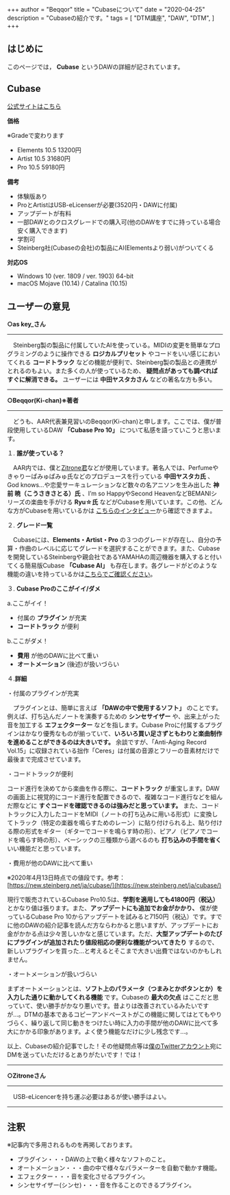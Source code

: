 +++
author = "Beqqor"
title = "Cubaseについて"
date = "2020-04-25"
description = "Cubaseの紹介です。"
tags = [
    "DTM講座", "DAW", "DTM",
]
+++
## はじめに

このページでは， **Cubase** というDAWの詳細が記されています。

## Cubase    
[公式サイトはこちら](https://new.steinberg.net/ja/cubase/)

**価格**

※Gradeで変わります

- Elements 10.5 13200円
- Artist 10.5   31680円
- Pro 10.5      59180円

**備考**

- 体験版あり
- ProとArtistはUSB-eLicenserが必要(3520円・DAWに付属)
- アップデートが有料
- 一部DAWとのクロスグレードでの購入可(他のDAWをすでに持っている場合安く購入できます)
- 学割可
- Steinberg社(Cubaseの会社)の製品にAI(Elementsより弱い)がついてくる

**対応OS**

- Windows 10 (ver. 1809 / ver. 1903) 64-bit
- macOS Mojave (10.14) / Catalina (10.15)

## ユーザーの意見

**○as key_さん**

___

　Steinberg製の製品に付属していたAIを使っている。MIDIの変更を簡単なプログラミングのように操作できる **ロジカルプリセット** やコードをいい感じにおいてくれる **コードトラック** などの機能が便利で、Steinberg製の製品との連携がとれるのもよい。また多くの人が使っているため、 **疑問点があっても調べればすぐに解消できる。** ユーザーには **中田ヤスタカさん** などの著名な方も多い。

___

**○Beqqor(Ki-chan)※著者**

___

　どうも、AAR代表兼見習いのBeqqor(Ki-chan)と申します。ここでは、僕が普段使用しているDAW **「Cubase Pro 10」** について私感を語っていこうと思います。

１. **誰が使っている？**

　AAR内では、僕と[Zitrone君](https://twitter.com/Zitrone_AAR)などが使用しています。著名人では、Perfumeやきゃりーぱみゅぱみゅ氏などのプロデュースを行っている **中田ヤスタカ氏** 、God knows…や恋愛サーキュレーションなど数々の名アニソンを生み出した **神前 暁（こうさきさとる）氏** 、I’m so HappyやSecond HeavenなどBEMANIシリーズの楽曲を手がける **Ryu☆氏** などがCubaseを用いています。この他、どんな方がCubaseを用いているかは [こちらのインタビュー](https://japan.steinberg.net/jp/artists/steinberg_stories.html)から確認できますよ。

２. **グレード一覧**

　Cubaseには、**Elements・Artist・Pro** の３つのグレードが存在し、自分の予算・作曲のレベルに応じてグレードを選択することができます。また、Cubaseを開発しているSteinbergや親会社であるYAMAHAの周辺機器を購入すると付いてくる簡易版Cubase **「Cubase AI」** も存在します。各グレードがどのような機能の違いを持っているかは[こちらでご確認ください](https://new.steinberg.net/ja/cubase/compare-editions/?_sp=8a9c6517-a21c-434e-a892-81625510cd08.1586708162386&_ga=2.13153840.667292954.1586629144-490831868.1586629144)。

３. **Cubase Proのここがイイ/ダメ**

  a.ここがイイ！

  - 付属の **プラグイン** が充実
  - **コードトラック** が便利

  b.ここがダメ！

  - **費用** が他のDAWに比べて重い
  - **オートメーション** (後述)が扱いづらい

４.**詳細**

  ・付属のプラグインが充実

  　プラグインとは、簡単に言えば **「DAWの中で使用するソフト」** のことです。例えば、打ち込んだノートを演奏するための **シンセサイザー** や、出来上がった音を加工する **エフェクターター** などを指します。Cubase Proに付属するプラグインはかなり優秀なものが揃っていて、**いろいろ買い足さずともわりと楽曲制作を進めることができるのは大きいです。** 余談ですが、「Anti-Aging Record Vol.15」に収録されている拙作「Ceres」は付属の音源とフリーの音素材だけで最後まで完成させています。

  ・コードトラックが便利

  コード進行を決めてから楽曲を作る際に、**コードトラック** が重宝します。DAWの画面上に視覚的にコード進行を配置できるので、複雑なコード進行などを組んだ際などに **すぐコードを確認できるのは強みだと思っています。** また、コードトラックに入力したコードをMIDI（ノートの打ち込みに用いる形式）に変換してトラック（特定の楽器を鳴らすためのレーン）に貼り付けられる上、貼り付ける際の形式をギター（ギターでコードを鳴らす時の形）、ピアノ（ピアノでコードを鳴らす時の形）、ベーシックの三種類から選べるのも **打ち込みの手間を省く** いい機能だと思っています。

  ・費用が他のDAWに比べて重い

  ※2020年4月13日時点での値段です。参考：[https://new.steinberg.net/ja/cubase/](https://new.steinberg.net/ja/cubase/)

  現行で販売されているCubase Pro10.5は、**学割を適用しても41800円（税込）** とかなり値は張ります。また、**アップデートにも追加でお金がかかり、** 僕が使っているCubase Pro 10からアップデートを試みると7150円（税込）です。すでに他のDAWの紹介記事を読んだ方ならわかると思いますが、アップデートにお金がかかる点は少々苦しいかなと感じています。ただ、**大型アップデートのたびにプラグインが追加されたり値段相応の便利な機能がついてきたり** するので、新しいプラグインを買った…と考えるとそこまで大きい出費ではないのかもしれません。

  ・オートメーションが扱いづらい

  まずオートメーションとは、**ソフト上のパラメータ（つまみとかボタンとか）を入力した通りに動かしてくれる機能** です。Cubaseの **最大の欠点** はここだと思っていて、使い勝手がかなり悪いです。昔よりは改善されているみたいですが…。DTMの基本であるコピーアンドペーストがこの機能に関してはとてもやりづらく、繰り返して同じ動きをつけたい時に入力の手間が他のDAWに比べて多大にかかる印象があります。よく使う機能なだけに少し残念です…。

  以上、Cubaseの紹介記事でした！その他疑問点等は[僕のTwitterアカウント](https://twitter.com/mrcl_drm0224)宛にDMを送っていただけるとありがたいです！では！


___

**○Zitroneさん**
___

　USB-eLicencerを持ち運ぶ必要はあるが使い勝手はよい。

___




## 注釈

※記事内で多用されるものを再掲しております。

- プラグイン・・・DAWの上で動く様々なソフトのこと。
- オートメーション・・・曲の中で様々なパラメーターを自動で動かす機能。
- エフェクター・・・音を変化させるプラグイン。
- シンセサイザー(シンセ)・・・音を作ることのできるプラグイン。
